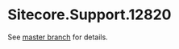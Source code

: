 # Sitecore.Support.12820

See [master branch](https://github.com/sitecoresupport/Sitecore.Support.12820) for details.